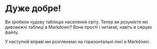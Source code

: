 # Дуже добре!

Ви зробили чудову таблицю населення світу. Тепер ви розумієте які дивовижні таблиці в Markdown? Вони прості і читаємі, навіть в сирцях файлу.

У наступній вправі ми розглянемо на горизонтальні лінії в Markdown.
